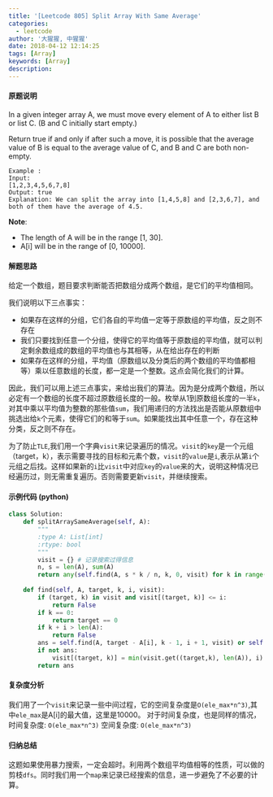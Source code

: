 ```yaml
---
title: '[Leetcode 805] Split Array With Same Average'
categories:
  - leetcode
author: '大猩猩, 中猩猩'
date: 2018-04-12 12:14:25
tags: [Array]
keywords: [Array]
description:
---
```


#### 原题说明
In a given integer array A, we must move every element of A to either list B or list C. (B and C initially start empty.)

Return true if and only if after such a move, it is possible that the average value of B is equal to the average value of C, and B and C are both non-empty.

	Example :
	Input: 
	[1,2,3,4,5,6,7,8]
	Output: true	
	Explanation: We can split the array into [1,4,5,8] and [2,3,6,7], and both of them have the average of 4.5.

**Note**:

 - The length of A will be in the range [1, 30].
 - A[i] will be in the range of [0, 10000].

#### 解题思路
给定一个数组，题目要求判断能否把数组分成两个数组，是它们的平均值相同。

我们说明以下三点事实：

 - 如果存在这样的分组，它们各自的平均值一定等于原数组的平均值，反之则不存在
 - 我们只要找到任意一个分组，使得它的平均值等于原数组的平均值，就可以判定剩余数组成的数组的平均值也与其相等，从在给出存在的判断
 - 如果存在这样的分组，平均值（原数组以及分类后的两个数组的平均值都相等）乘以任意数组的长度，都一定是一个整数。这点会简化我们的计算。

因此，我们可以用上述三点事实，来给出我们的算法。因为是分成两个数组，所以必定有一个数组的长度不超过原数组长度的一般。枚举从1到原数组长度的一半`k`，对其中乘以平均值为整数的那些值`sum`，我们用递归的方法找出是否能从原数组中挑选出给`k`个元素，使得它们的和等于`sum`。如果能找出其中任意一个，存在这种分类，反之则不存在。

为了防止`TLE`,我们用一个字典`visit`来记录遍历的情况。`visit`的`key`是一个元组（target，k），表示需要寻找的目标和元素个数，`visit`的`value`是`i`,表示从第`i`个元组之后找。这样如果新的`i`比`visit`中对应`key`的`value`来的大，说明这种情况已经遍历过，则无需重复遍历。否则需要更新`visit`，并继续搜索。

#### 示例代码 (python)
```python
class Solution:
    def splitArraySameAverage(self, A):
        """
        :type A: List[int]
        :rtype: bool
        """
        visit = {} # 记录搜索过得信息
        n, s = len(A), sum(A)
        return any(self.find(A, s * k / n, k, 0, visit) for k in range(1, int(n / 2) + 1) if s * k % n == 0)
    
    def find(self, A, target, k, i, visit):
        if (target, k) in visit and visit[(target, k)] <= i:
            return False
        if k == 0:
            return target == 0
        if k + i > len(A):
            return False
        ans = self.find(A, target - A[i], k - 1, i + 1, visit) or self.find(A, target, k, i + 1, visit)
        if not ans:
            visit[(target, k)] = min(visit.get((target,k), len(A)), i)
        return ans
```

#### 复杂度分析
我们用了一个`visit`来记录一些中间过程，它的空间复杂度是`O(ele_max*n^3)`,其中`ele_max`是A[i]的最大值，这里是10000。
对于时间复杂度，也是同样的情况，
时间复杂度: `O(ele_max*n^3)`
空间复杂度: `O(ele_max*n^3)`

#### 归纳总结
这题如果使用暴力搜索，一定会超时。利用两个数组平均值相等的性质，可以做的剪枝`dfs`。同时我们用一个`map`来记录已经搜索的信息，进一步避免了不必要的计算。
